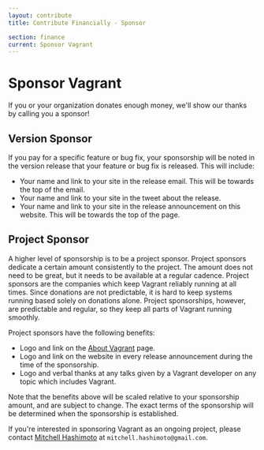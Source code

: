 ```yaml
---
layout: contribute
title: Contribute Financially - Sponsor

section: finance
current: Sponsor Vagrant
---
```

# Sponsor Vagrant

If you or your organization donates enough money, we'll show our
thanks by calling you a sponsor!

## Version Sponsor

If you pay for a specific feature or bug fix, your sponsorship will
be noted in the version release that your feature or bug fix is released.
This will include:

* Your name and link to your site in the release email. This will
  be towards the top of the email.
* Your name and link to your site in the tweet about the release.
* Your name and link to your site in the release announcement
  on this website. This will be towards the top of the page.

## Project Sponsor

A higher level of sponsorship is to be a project sponsor. Project
sponsors dedicate a certain amount consistently to the project. The
amount does not need to be great, but it needs to be available
at a regular cadence. Project sponsors are the companies which
keep Vagrant reliably running at all times. Since donations are not predictable,
it is hard to keep systems running based solely on donations alone.
Project sponsorships, however, are predictable and regular, so they
keep all parts of Vagrant running smoothly.

Project sponsors have the following benefits:

* Logo and link on the [About Vagrant](/about.html) page.
* Logo and link on the website in every release announcement
  during the time of the sponsorship.
* Logo and verbal thanks at any talks given by a Vagrant developer
  on any topic which includes Vagrant.

Note that the benefits above will be scaled relative to your
sponsorship amount, and are subject to change. The exact terms of
the sponsorship will be determined when the sponsorship is established.

If you're interested in sponsoring Vagrant as an ongoing project,
please contact [Mitchell Hashimoto](https://github.com/mitchellh) at
`mitchell.hashimoto@gmail.com`.
